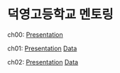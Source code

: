 # 덕영고등학교 멘토링

ch00: [Presentation](https://doldam0.github.io/dypython/lectures/ch00)

ch01: [Presentation](https://doldam0.github.io/dypython/lectures/ch01) [Data](https://github.com/doldam0/dypython/blob/main/lectures/ch01/inventors.xlsx)

ch02: [Presentation](https://doldam0.github.io/dypython/lectures/ch02) [Data](https://github.com/doldam0/dypython/blob/main/lectures/ch02/data/train.csv)
